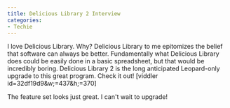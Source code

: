 ```yaml
---
title: Delicious Library 2 Interview
categories:
- Techie
---
```


I love Delicious Library. Why? Delicious Library to me epitomizes the belief that software can always be better. Fundamentally what Delicious Library does could be easily done in a basic spreadsheet, but that would be incredibly boring. Delicious Library 2 is the long anticipated Leopard-only upgrade to this great program. Check it out!
[viddler id=32df19d9&w;=437&h;=370]

The feature set looks just great. I can't wait to upgrade!
